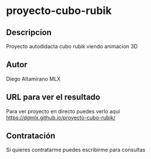 # proyecto-cubo-rubik

## Descripcion
Proyecto autodidacta cubo rubik viendo animacion 3D

## Autor
Diego Altamirano MLX
 
## URL para ver el resultado
Para ver proyecto en directo puedes verlo aquí https://dgmlx.github.io/proyecto-cubo-rubik/

## Contratación
Si quieres contratarme puedes escribirme para consultas
